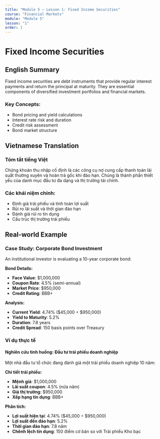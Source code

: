 ```yaml
---
title: "Module 5 – Lesson 1: Fixed Income Securities"
course: "Financial Markets"
module: "Module 5"
lesson: "1"
order: 1
---
```


# Fixed Income Securities

## English Summary

Fixed income securities are debt instruments that provide regular interest payments and return the principal at maturity. They are essential components of diversified investment portfolios and financial markets.

### Key Concepts:

- Bond pricing and yield calculations
- Interest rate risk and duration
- Credit risk assessment
- Bond market structure

## Vietnamese Translation

### Tóm tắt tiếng Việt

Chứng khoán thu nhập cố định là các công cụ nợ cung cấp thanh toán lãi suất thường xuyên và hoàn trả gốc khi đáo hạn. Chúng là thành phần thiết yếu của danh mục đầu tư đa dạng và thị trường tài chính.

### Các khái niệm chính:

- Định giá trái phiếu và tính toán lợi suất
- Rủi ro lãi suất và thời gian đáo hạn
- Đánh giá rủi ro tín dụng
- Cấu trúc thị trường trái phiếu

## Real-world Example

### Case Study: Corporate Bond Investment

An institutional investor is evaluating a 10-year corporate bond:

**Bond Details:**

- **Face Value**: $1,000,000
- **Coupon Rate**: 4.5% (semi-annual)
- **Market Price**: $950,000
- **Credit Rating**: BBB+

**Analysis:**

- **Current Yield**: 4.74% ($45,000 ÷ $950,000)
- **Yield to Maturity**: 5.2%
- **Duration**: 7.8 years
- **Credit Spread**: 150 basis points over Treasury

### Ví dụ thực tế

#### Nghiên cứu tình huống: Đầu tư trái phiếu doanh nghiệp

Một nhà đầu tư tổ chức đang đánh giá một trái phiếu doanh nghiệp 10 năm:

**Chi tiết trái phiếu:**

- **Mệnh giá**: $1,000,000
- **Lãi suất coupon**: 4.5% (nửa năm)
- **Giá thị trường**: $950,000
- **Xếp hạng tín dụng**: BBB+

**Phân tích:**

- **Lợi suất hiện tại**: 4.74% ($45,000 ÷ $950,000)
- **Lợi suất đến đáo hạn**: 5.2%
- **Thời gian đáo hạn**: 7.8 năm
- **Chênh lệch tín dụng**: 150 điểm cơ bản so với Trái phiếu Kho bạc
